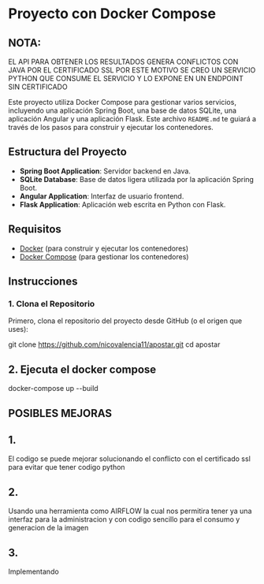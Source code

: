 # Proyecto con Docker Compose

## NOTA:
EL API PARA OBTENER LOS RESULTADOS GENERA CONFLICTOS CON JAVA POR EL CERTIFICADO SSL
POR ESTE MOTIVO SE CREO UN SERVICIO PYTHON QUE CONSUME EL SERVICIO Y LO EXPONE EN UN
ENDPOINT SIN CERTIFICADO

Este proyecto utiliza Docker Compose para gestionar varios servicios, incluyendo una aplicación Spring Boot, una base de datos SQLite, una aplicación Angular y una aplicación Flask. Este archivo `README.md` te guiará a través de los pasos para construir y ejecutar los contenedores.

## Estructura del Proyecto

- **Spring Boot Application**: Servidor backend en Java.
- **SQLite Database**: Base de datos ligera utilizada por la aplicación Spring Boot.
- **Angular Application**: Interfaz de usuario frontend.
- **Flask Application**: Aplicación web escrita en Python con Flask.

## Requisitos

- [Docker](https://www.docker.com/products/docker-desktop) (para construir y ejecutar los contenedores)
- [Docker Compose](https://docs.docker.com/compose/install/) (para gestionar los contenedores)

## Instrucciones

### 1. Clona el Repositorio

Primero, clona el repositorio del proyecto desde GitHub (o el origen que uses):

git clone https://github.com/nicovalencia11/apostar.git
cd apostar

## 2. Ejecuta el docker compose

docker-compose up --build



## POSIBLES MEJORAS

## 1. 
El codigo se puede mejorar solucionando el conflicto con el certificado ssl para evitar que tener codigo python

## 2.
Usando una herramienta como AIRFLOW la cual nos permitira tener ya una interfaz para la administracion
y con codigo sencillo para el consumo y generacion de la imagen

## 3.
Implementando
